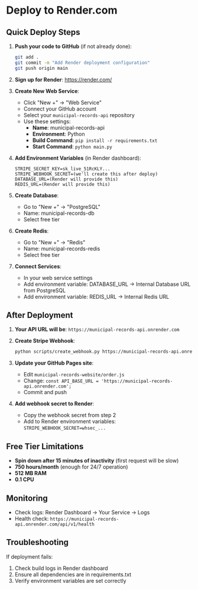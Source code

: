 # Deploy to Render.com

## Quick Deploy Steps

1. **Push your code to GitHub** (if not already done):
   ```bash
   git add .
   git commit -m "Add Render deployment configuration"
   git push origin main
   ```

2. **Sign up for Render**: https://render.com/

3. **Create New Web Service**:
   - Click "New +" → "Web Service"
   - Connect your GitHub account
   - Select your `municipal-records-api` repository
   - Use these settings:
     - **Name**: municipal-records-api
     - **Environment**: Python
     - **Build Command**: `pip install -r requirements.txt`
     - **Start Command**: `python main.py`

4. **Add Environment Variables** (in Render dashboard):
   ```
   STRIPE_SECRET_KEY=sk_live_51RcKLY...
   STRIPE_WEBHOOK_SECRET=(we'll create this after deploy)
   DATABASE_URL=(Render will provide this)
   REDIS_URL=(Render will provide this)
   ```

5. **Create Database**:
   - Go to "New +" → "PostgreSQL"
   - Name: municipal-records-db
   - Select free tier

6. **Create Redis**:
   - Go to "New +" → "Redis"
   - Name: municipal-records-redis
   - Select free tier

7. **Connect Services**:
   - In your web service settings
   - Add environment variable: DATABASE_URL → Internal Database URL from PostgreSQL
   - Add environment variable: REDIS_URL → Internal Redis URL

## After Deployment

1. **Your API URL will be**: `https://municipal-records-api.onrender.com`

2. **Create Stripe Webhook**:
   ```bash
   python scripts/create_webhook.py https://municipal-records-api.onrender.com
   ```

3. **Update your GitHub Pages site**:
   - Edit `municipal-records-website/order.js`
   - Change: `const API_BASE_URL = 'https://municipal-records-api.onrender.com';`
   - Commit and push

4. **Add webhook secret to Render**:
   - Copy the webhook secret from step 2
   - Add to Render environment variables: `STRIPE_WEBHOOK_SECRET=whsec_...`

## Free Tier Limitations

- **Spin down after 15 minutes of inactivity** (first request will be slow)
- **750 hours/month** (enough for 24/7 operation)
- **512 MB RAM**
- **0.1 CPU**

## Monitoring

- Check logs: Render Dashboard → Your Service → Logs
- Health check: `https://municipal-records-api.onrender.com/api/v1/health`

## Troubleshooting

If deployment fails:
1. Check build logs in Render dashboard
2. Ensure all dependencies are in requirements.txt
3. Verify environment variables are set correctly